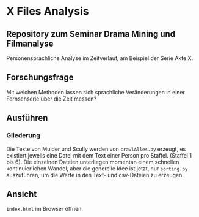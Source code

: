 # X Files Analysis
## Repository zum Seminar Drama Mining und Filmanalyse 
Personensprachliche Analyse im Zeitverlauf, am Beispiel der Serie Akte X.
## Forschungsfrage
Mit welchen Methoden lassen sich sprachliche Veränderungen in einer Fernsehserie über die Zeit messen?
## Ausführen
### Gliederung
Die Texte von Mulder und Scully werden von `crawlAlles.py` erzeugt, es existiert jeweils eine Datei mit dem Text einer Person pro Staffel. (Staffel 1 bis 6).
Die einzelnen Dateien unterliegen momentan einem schnellen kontinuierlichen Wandel, aber die generelle Idee ist jetzt, nur `sorting.py` auszuführen, um die Werte in den Text- und csv-Dateien zu erzeugen.
## Ansicht
`index.html` im Browser öffnen.
